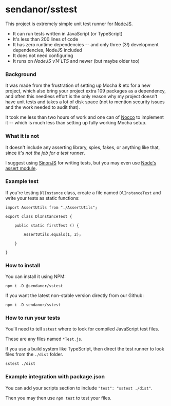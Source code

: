# sendanor/sstest

This project is extremely simple unit test runner for [NodeJS](https://nodejs.org).

 * It can run tests written in JavaScript (or TypeScript)
 * It's less than 200 lines of code
 * It has zero runtime dependencies -- and only three (3!) development dependencies, NodeJS included
 * It does not need configuring
 * It runs on *NodeJS v14 LTS* and newer (but maybe older too)

### Background

It was made from the frustration of setting up Mocha & etc for a new project, which also bring your project extra 109 packages 
as a dependency, and often this needless effort is the only reason why my project doesn't have unit tests and takes a 
lot of disk space (not to mention security issues and the work needed to audit that).

It took me less than two hours of work and one can of [Nocco](https://nocco.com) to implement it -- which is much less 
than setting up fully working Mocha setup.

### What it is not

It doesn't include any asserting library, spies, fakes, or anything like that, since *it's not the job for a test runner*. 

I suggest using [SinonJS](https://sinonjs.org/) for writing tests, but you may even use
 [Node's assert module](https://nodejs.org/api/assert.html).

### Example test

If you're testing `DlInstance` class, create a file named `DlInstanceTest` and write your tests as static functions:

```
import AssertUtils from "./AssertUtils";

export class DlInstanceTest {

    public static firstTest () {

        AssertUtils.equals(1, 2);

    }

}
```

### How to install

You can install it using NPM:

```
npm i -D @sendanor/sstest
```

If you want the latest non-stable version directly from our Github:

```
npm i -D sendanor/sstest
```

### How to run your tests

You'll need to tell `sstest` where to look for compiled JavaScript test files. 

These are any files named `*Test.js`.

If you use a build system like TypeScript, then direct the test runner to look files from the `./dist` folder.

```
sstest ./dist
```

### Example integration with package.json

You can add your scripts section to include `"test": "sstest ./dist"`.
 
Then you may then use `npm test` to test your files.

